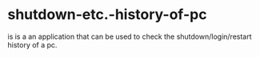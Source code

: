# shutdown-etc.-history-of-pc
is is a an application that can be used to check the shutdown/login/restart history of a pc.
